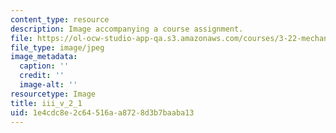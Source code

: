 ```yaml
---
content_type: resource
description: Image accompanying a course assignment.
file: https://ol-ocw-studio-app-qa.s3.amazonaws.com/courses/3-22-mechanical-behavior-of-materials-spring-2008/1e4cdc8e2c64516aa8728d3b7baaba13_iii_v_2_1.jpg
file_type: image/jpeg
image_metadata:
  caption: ''
  credit: ''
  image-alt: ''
resourcetype: Image
title: iii_v_2_1
uid: 1e4cdc8e-2c64-516a-a872-8d3b7baaba13
---
```

